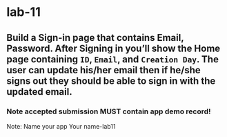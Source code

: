 
# lab-11

## Build a Sign-in page that contains Email, Password. After Signing in you’ll show the Home page containing `ID`, `Email`, and `Creation Day`. The user can update his/her email then if he/she signs out they should be able to sign in with the updated email.

### Note accepted submission MUST contain app demo record!

Note: Name your app Your name-lab11

